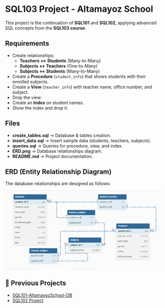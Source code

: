 # SQL103 Project - Altamayoz School

This project is the continuation of **SQL101** and **SQL102**, applying advanced SQL concepts from the **SQL103 course**.

## Requirements
- Create relationships:
  - **Teachers ↔ Students** (Many-to-Many)
  - **Subjects ↔ Teachers** (One-to-Many)
  - **Subjects ↔ Students** (Many-to-Many)
- Create a **Procedure** (`student_info`) that shows students with their enrolled subjects.
- Create a **View** (`teacher_info`) with teacher name, office number, and subject.
- Drop the view.
- Create an **Index** on student names.
- Show the index and drop it.

## Files
- **create_tables.sql** → Database & tables creation.
- **insert_data.sql** → Insert sample data (students, teachers, subjects).
- **queries.sql** → Queries for procedure, view, and index.
- **ERD.png** → Database relationships diagram.
- **README.md** → Project documentation.

## ERD (Entity Relationship Diagram)
The database relationships are designed as follows:

![Database ERD](ERD.png)

## 🔗 Previous Projects
- [SQL101-AltamayozSchool-DB](#)
- [SQL102 Project](#)
